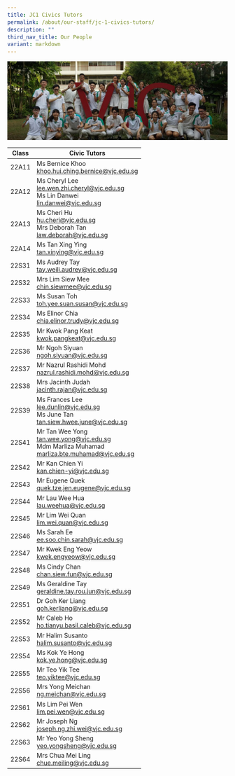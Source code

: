 ```yaml
---
title: JC1 Civics Tutors
permalink: /about/our-staff/jc-1-civics-tutors/
description: ""
third_nav_title: Our People
variant: markdown
---
```

![](/images/JC-1-Civics-Tutors-banner-1024x365.jpg)

| Class | Civic Tutors | 
| -------- | -------- | 
|22A11|	Ms Bernice Khoo<br>[khoo.hui.ching.bernice@vjc.edu.sg](mailto:khoo.hui.ching.bernice@vjc.edu.sg)|
|22A12|	Ms Cheryl Lee<br>[lee.wen.zhi.cheryl@vjc.edu.sg](mailto:lee.wen.zhi.cheryl@vjc.edu.sg)<br>Ms Lin Danwei<br>[lin.danwei@vjc.edu.sg](mailto:lin.danwei@vjc.edu.sg)|
|22A13|	Ms Cheri Hu<br>[hu.cheri@vjc.edu.sg](mailto:hu.cheri@vjc.edu.sg)<br>Mrs Deborah Tan<br>[law.deborah@vjc.edu.sg](mailto:law.deborah@vjc.edu.sg)|
|22A14|	Ms Tan Xing Ying<br>[tan.xinying@vjc.edu.sg](mailto:tan.xinying@vjc.edu.sg)|
|22S31|	Ms Audrey Tay<br>[tay.weili.audrey@vjc.edu.sg](mailto:tay.weili.audrey@vjc.edu.sg)|
|22S32|	Mrs Lim Siew Mee<br>[chin.siewmee@vjc.edu.sg](mailto:chin.siewmee@vjc.edu.sg)|
|22S33|	Ms Susan Toh<br>[toh.yee.suan.susan@vjc.edu.sg](mailto:toh.yee.suan.susan@vjc.edu.sg)|
|22S34|	Ms Elinor Chia<br>[chia.elinor.trudy@vjc.edu.sg](mailto:chia.elinor.trudy@vjc.edu.sg)|
|22S35|	Mr Kwok Pang Keat<br>[kwok.pangkeat@vjc.edu.sg](mailto:kwok.pangkeat@vjc.edu.sg)|
|22S36|	Mr Ngoh Siyuan<br>[ngoh.siyuan@vjc.edu.sg](mailto:ngoh.siyuan@vjc.edu.sg)|
|22S37|	Mr Nazrul Rashidi Mohd<br>[nazrul.rashidi.mohd@vjc.edu.sg](mailto:nazrul.rashidi.mohd@vjc.edu.sg)|
|22S38|	Mrs Jacinth Judah<br>[jacinth.rajan@vjc.edu.sg](mailto:jacinth.rajan@vjc.edu.sg)|
|22S39|	Ms Frances Lee<br>[lee.dunlin@vjc.edu.sg](mailto:lee.dunlin@vjc.edu.sg)<br>Ms June Tan<br>[tan.siew.hwee.june@vjc.edu.sg](mailto:tan.siew.hwee.june@vjc.edu.sg)
|22S41|	Mr Tan Wee Yong<br>[tan.wee.yong@vjc.edu.sg](mailto:tan.wee.yong@vjc.edu.sg)<br>Mdm Marliza Muhamad<br>[marliza.bte.muhamad@vjc.edu.sg](mailto:arliza.bte.muhamad@vjc.edu.sg)|
|22S42|	Mr Kan Chien Yi<br>[kan.chien-yi@vjc.edu.sg](mailto:kan.chien-yi@vjc.edu.sg)|
|22S43|	Mr Eugene Quek<br>[quek.tze.jen.eugene@vjc.edu.sg](mailto:quek.tze.jen.eugene@vjc.edu.sg)|
|22S44|	Mr Lau Wee Hua<br>[lau.weehua@vjc.edu.sg](mailto:lau.weehua@vjc.edu.sg)|
|22S45|	Mr Lim Wei Quan<br>[lim.wei.quan@vjc.edu.sg](mailto:lim.wei.quan@vjc.edu.sg)|
|22S46|	Ms Sarah Ee<br>[ee.soo.chin.sarah@vjc.edu.sg](mailto:ee.soo.chin.sarah@vjc.edu.sg)|
|22S47|	Mr Kwek Eng Yeow<br>[kwek.engyeow@vjc.edu.sg](mailto:kwek.engyeow@vjc.edu.s)|
|22S48|	Ms Cindy Chan<br>[chan.siew.fun@vjc.edu.sg](mailto:chan.siew.fun@vjc.edu.sg)|
|22S49|	Ms Geraldine Tay<br>[geraldine.tay.rou.jun@vjc.edu.sg](mailto:geraldine.tay.rou.jun@vjc.edu.sg)|
|22S51|	Dr Goh Ker Liang<br>[goh.kerliang@vjc.edu.sg](mailto:goh.kerliang@vjc.edu.sg)|
|22S52|	Mr Caleb Ho<br>[ho.tianyu.basil.caleb@vjc.edu.sg](mailto:ho.tianyu.basil.caleb@vjc.edu.sg)|
|22S53|	Mr Halim Susanto<br>[halim.susanto@vjc.edu.sg](mailto:halim.susanto@vjc.edu.sg)|
|22S54|	Ms Kok Ye Hong<br>[kok.ye.hong@vjc.edu.sg](mailto:kok.ye.hong@vjc.edu.sg)|
|22S55|	Mr Teo Yik Tee<br>[teo.yiktee@vjc.edu.sg](mailto:teo.yiktee@vjc.edu.sg)|
|22S56|	Mrs Yong Meichan<br>[ng.meichan@vjc.edu.sg](mailto:ng.meichan@vjc.edu.sg)|
|22S61|	Ms Lim Pei Wen<br>[lim.pei.wen@vjc.edu.sg](mailto:lim.pei.wen@vjc.edu.sg)|
|22S62|	Mr Joseph Ng<br>[joseph.ng.zhi.wei@vjc.edu.sg](mailto:joseph.ng.zhi.wei@vjc.edu.sg)|
|22S63|	Mr Yeo Yong Sheng<br>[yeo.yongsheng@vjc.edu.sg](mailto:yeo.yongsheng@vjc.edu.sg)|
|22S64|	Mrs Chua Mei Ling<br>[chue.meiling@vjc.edu.sg](mailto:chue.meiling@vjc.edu.sg)|
